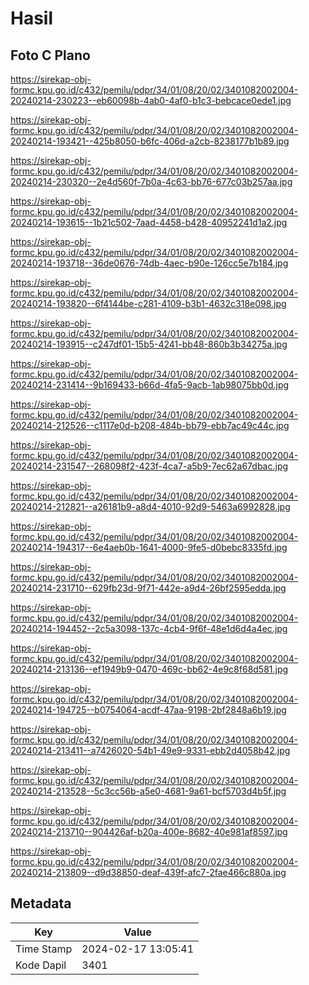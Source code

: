 # Hasil

## Foto C Plano

https://sirekap-obj-formc.kpu.go.id/c432/pemilu/pdpr/34/01/08/20/02/3401082002004-20240214-230223--eb60098b-4ab0-4af0-b1c3-bebcace0ede1.jpg

https://sirekap-obj-formc.kpu.go.id/c432/pemilu/pdpr/34/01/08/20/02/3401082002004-20240214-193421--425b8050-b6fc-406d-a2cb-8238177b1b89.jpg

https://sirekap-obj-formc.kpu.go.id/c432/pemilu/pdpr/34/01/08/20/02/3401082002004-20240214-230320--2e4d560f-7b0a-4c63-bb76-677c03b257aa.jpg

https://sirekap-obj-formc.kpu.go.id/c432/pemilu/pdpr/34/01/08/20/02/3401082002004-20240214-193615--1b21c502-7aad-4458-b428-40952241d1a2.jpg

https://sirekap-obj-formc.kpu.go.id/c432/pemilu/pdpr/34/01/08/20/02/3401082002004-20240214-193718--36de0676-74db-4aec-b90e-126cc5e7b184.jpg

https://sirekap-obj-formc.kpu.go.id/c432/pemilu/pdpr/34/01/08/20/02/3401082002004-20240214-193820--6f4144be-c281-4109-b3b1-4632c318e098.jpg

https://sirekap-obj-formc.kpu.go.id/c432/pemilu/pdpr/34/01/08/20/02/3401082002004-20240214-193915--c247df01-15b5-4241-bb48-860b3b34275a.jpg

https://sirekap-obj-formc.kpu.go.id/c432/pemilu/pdpr/34/01/08/20/02/3401082002004-20240214-231414--9b169433-b66d-4fa5-9acb-1ab98075bb0d.jpg

https://sirekap-obj-formc.kpu.go.id/c432/pemilu/pdpr/34/01/08/20/02/3401082002004-20240214-212526--c1117e0d-b208-484b-bb79-ebb7ac49c44c.jpg

https://sirekap-obj-formc.kpu.go.id/c432/pemilu/pdpr/34/01/08/20/02/3401082002004-20240214-231547--268098f2-423f-4ca7-a5b9-7ec62a67dbac.jpg

https://sirekap-obj-formc.kpu.go.id/c432/pemilu/pdpr/34/01/08/20/02/3401082002004-20240214-212821--a26181b9-a8d4-4010-92d9-5463a6992828.jpg

https://sirekap-obj-formc.kpu.go.id/c432/pemilu/pdpr/34/01/08/20/02/3401082002004-20240214-194317--6e4aeb0b-1641-4000-9fe5-d0bebc8335fd.jpg

https://sirekap-obj-formc.kpu.go.id/c432/pemilu/pdpr/34/01/08/20/02/3401082002004-20240214-231710--629fb23d-9f71-442e-a9d4-26bf2595edda.jpg

https://sirekap-obj-formc.kpu.go.id/c432/pemilu/pdpr/34/01/08/20/02/3401082002004-20240214-194452--2c5a3098-137c-4cb4-9f6f-48e1d6d4a4ec.jpg

https://sirekap-obj-formc.kpu.go.id/c432/pemilu/pdpr/34/01/08/20/02/3401082002004-20240214-213136--ef1949b9-0470-469c-bb62-4e9c8f68d581.jpg

https://sirekap-obj-formc.kpu.go.id/c432/pemilu/pdpr/34/01/08/20/02/3401082002004-20240214-194725--b0754064-acdf-47aa-9198-2bf2848a6b19.jpg

https://sirekap-obj-formc.kpu.go.id/c432/pemilu/pdpr/34/01/08/20/02/3401082002004-20240214-213411--a7426020-54b1-49e9-9331-ebb2d4058b42.jpg

https://sirekap-obj-formc.kpu.go.id/c432/pemilu/pdpr/34/01/08/20/02/3401082002004-20240214-213528--5c3cc56b-a5e0-4681-9a61-bcf5703d4b5f.jpg

https://sirekap-obj-formc.kpu.go.id/c432/pemilu/pdpr/34/01/08/20/02/3401082002004-20240214-213710--904426af-b20a-400e-8682-40e981af8597.jpg

https://sirekap-obj-formc.kpu.go.id/c432/pemilu/pdpr/34/01/08/20/02/3401082002004-20240214-213809--d9d38850-deaf-439f-afc7-2fae466c880a.jpg


## Metadata

| Key        | Value               |
| ---------- | ------------------- |
| Time Stamp | 2024-02-17 13:05:41 |
| Kode Dapil | 3401                |



